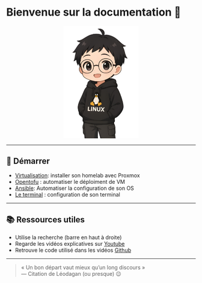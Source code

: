 # Bienvenue sur la documentation 👋

<p align="center">
  <img src="_images/chibi-hoodie.png" alt="texte alternatif" width="200"/>
</p>

---

## 🚀 Démarrer

- [Virtualisation](virtualization/proxmox.md): installer son homelab  avec Proxmox
- [Opentofu](iac/opentofu.md) : automatiser le déploiment de VM
- [Ansible](iac/ansible.md): Automatiser la configuration de son OS
- [Le terminal](linux/environnement.md) : configuration de son terminal


---

## 📚 Ressources utiles

- Utilise la recherche (barre en haut à droite)  
- Regarde les vidéos explicatives sur [Youtube](https://www.youtube.com/@culturelinux/playlists)
- Retrouve le code utilisé dans les vidéos [Github](https://github.com/CultureLinux?tab=repositories)

---

> « Un bon départ vaut mieux qu’un long discours »  
> — Citation de Léodagan (ou presque) 😉